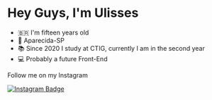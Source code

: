 # Hey Guys, I'm Ulisses
  
- 🇧🇷 I'm fifteen years old
- 📍 Aparecida-SP
- 📚 Since 2020 I study at CTIG, currently I am in the second year
- 💻 Probably a future Front-End

Follow me on my Instagram

[![Instagram Badge](https://img.shields.io/badge/-Instagram-violet?style=flat-square&logo=Instagram&logoColor=white&link=https://www.instagram.com/jr__ulisses/)](https://www.instagram.com/jr__ulisses/)
